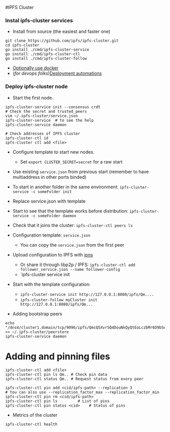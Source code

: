 #IPFS Cluster
### Instal ipfs-cluster services
- Install from source (the easiest and faster one)
```
git clone https://github.com/ipfs/ipfs-cluster.git
cd ipfs-cluster
go install ./cmd/ipfs-cluster-service
go install ./cmd/ipfs-cluster-ctl
go install ./cmd/ipfs-cluster-follow
```
- [Optionally use docker](https://cluster.ipfs.io/download/)
- (_for devops folks_)[Deployment automations](https://cluster.ipfs.io/documentation/deployment/automations/)

### Deploy ipfs-cluster node
- Start the first node.
```
ipfs-cluster-service init --consensus crdt
# Check the secret and trusted_peers
vim ~/.ipfs-cluster/service.json
ipfs-cluster-service  # to see the help
ipfs-cluster-service daemon

# Check addresses of IPFS cluster
ipfs-cluster-ctl id
ipfs-cluster ctl add <file>
```

- Configure template to start new nodes.
  - Set `export CLUSTER_SECRET=secret` for a raw start
- Use existing `service.json` from previous start (remember to have multiaddress in other ports binded)
 - To start in another folder in the same environment: `ipfs-cluster-service -c someFolder init`
 - Replace service.json with template
 - Start to see that the template works before distribution: `ipfs-cluster-service -c someFolder daemon`
 - Check that it joins the cluster: `ipfs-cluster-ctl peers ls`
  
- Configuration template: `service.json`
  - You can copy the `service.json` from the first peer
- Upload configuration to IPFS with [ipns](./ipns)
  - Or share it through libp2p / IPFS: `ipfs-cluster-ctl add follower_service.json --name follower-config`
  - `ipfs-cluster service init <url of config>

- Start with the template configuration:
  - `ipfs-cluster-service init http://127.0.0.1:8080/ipfs/Qm....`
  - `ipfs-cluster-follow myCluster init http://127.0.0.1:8080/ipfs/Qm...`

- Adding bootstrap peers
```
echo "/dns4/cluster1.domain/tcp/9096/ipfs/QmcQ5XvrSQ4DouNkQyQtEoLczbMr6D9bSenGy6WQUCQUBt" >> ~/.ipfs-cluster/peerstore
ipfs-cluster-service daemon
```

# Adding and pinning files
```
ipfs-cluster-ctl add <file>
ipfs-cluster-ctl pin ls Qm.. # Check pin data
ipfs-cluster-ctl status Qm.. # Request status from every peer
```
```
ipfs-cluster-ctl pin add <cid/ipfs-path> --replication 3
# You can also use --replication_factor_max --replication_factor_min
ipfs-cluster-ctl pin rm <cid/ipfs-path>
ipfs-cluster-ctl pin ls         # List of pins
ipfs-cluster-ctl pin status <cid>    # Status of pins
```
- Metrics of the cluster
```
ipfs-cluster-ctl health
```

